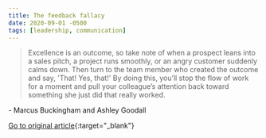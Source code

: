```yaml
---
title: The feedback fallacy
date: 2020-09-01 -0500
tags: [leadership, communication]
---
```


> Excellence is an outcome, so take note of when a prospect leans into a sales pitch, a project runs smoothly, or an angry customer suddenly calms down. Then turn to the team member who created the outcome and say, 'That! Yes, that!' By doing this, you’ll stop the flow of work for a moment and pull your colleague’s attention back toward something she just did that really worked.

\- Marcus Buckingham and Ashley Goodall

[Go to original article](https://hbr.org/2019/03/the-feedback-fallacy?utm_source=pronouncedjerry&utm_medium=blog&utm_campaign=posts){:target="_blank"}